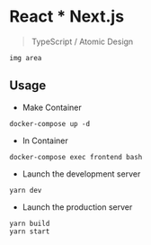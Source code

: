 # React \* Next.js

> TypeScript / Atomic Design

```
img area
```

## Usage

- Make Container

```
docker-compose up -d
```

- In Container

```
docker-compose exec frontend bash
```

- Launch the development server

```
yarn dev
```

- Launch the production server

```
yarn build
yarn start
```

